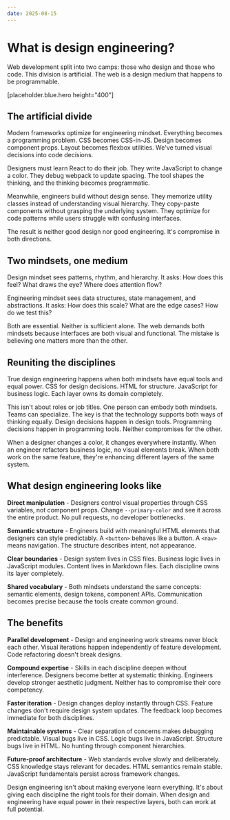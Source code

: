 ```yaml
---
date: 2025-08-15
---
```


# What is design engineering?
Web development split into two camps: those who design and those who code. This division is artificial. The web is a design medium that happens to be programmable.

[placeholder.blue.hero height="400"]

## The artificial divide
Modern frameworks optimize for engineering mindset. Everything becomes a programming problem. CSS becomes CSS-in-JS. Design becomes component props. Layout becomes flexbox utilities. We've turned visual decisions into code decisions.

Designers must learn React to do their job. They write JavaScript to change a color. They debug webpack to update spacing. The tool shapes the thinking, and the thinking becomes programmatic.

Meanwhile, engineers build without design sense. They memorize utility classes instead of understanding visual hierarchy. They copy-paste components without grasping the underlying system. They optimize for code patterns while users struggle with confusing interfaces.

The result is neither good design nor good engineering. It's compromise in both directions.


## Two mindsets, one medium
Design mindset sees patterns, rhythm, and hierarchy. It asks: How does this feel? What draws the eye? Where does attention flow?

Engineering mindset sees data structures, state management, and abstractions. It asks: How does this scale? What are the edge cases? How do we test this?

Both are essential. Neither is sufficient alone. The web demands both mindsets because interfaces are both visual and functional. The mistake is believing one matters more than the other.

## Reuniting the disciplines

True design engineering happens when both mindsets have equal tools and equal power. CSS for design decisions. HTML for structure. JavaScript for business logic. Each layer owns its domain completely.

This isn't about roles or job titles. One person can embody both mindsets. Teams can specialize. The key is that the technology supports both ways of thinking equally. Design decisions happen in design tools. Programming decisions happen in programming tools. Neither compromises for the other.

When a designer changes a color, it changes everywhere instantly. When an engineer refactors business logic, no visual elements break. When both work on the same feature, they're enhancing different layers of the same system.

## What design engineering looks like

**Direct manipulation** - Designers control visual properties through CSS variables, not component props. Change `--primary-color` and see it across the entire product. No pull requests, no developer bottlenecks.

**Semantic structure** - Engineers build with meaningful HTML elements that designers can style predictably. A `<button>` behaves like a button. A `<nav>` means navigation. The structure describes intent, not appearance.

**Clear boundaries** - Design system lives in CSS files. Business logic lives in JavaScript modules. Content lives in Markdown files. Each discipline owns its layer completely.

**Shared vocabulary** - Both mindsets understand the same concepts: semantic elements, design tokens, component APIs. Communication becomes precise because the tools create common ground.

## The benefits

**Parallel development** - Design and engineering work streams never block each other. Visual iterations happen independently of feature development. Code refactoring doesn't break designs.

**Compound expertise** - Skills in each discipline deepen without interference. Designers become better at systematic thinking. Engineers develop stronger aesthetic judgment. Neither has to compromise their core competency.

**Faster iteration** - Design changes deploy instantly through CSS. Feature changes don't require design system updates. The feedback loop becomes immediate for both disciplines.

**Maintainable systems** - Clear separation of concerns makes debugging predictable. Visual bugs live in CSS. Logic bugs live in JavaScript. Structure bugs live in HTML. No hunting through component hierarchies.

**Future-proof architecture** - Web standards evolve slowly and deliberately. CSS knowledge stays relevant for decades. HTML semantics remain stable. JavaScript fundamentals persist across framework changes.

Design engineering isn't about making everyone learn everything. It's about giving each discipline the right tools for their domain. When design and engineering have equal power in their respective layers, both can work at full potential.